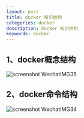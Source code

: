```yaml
---
layout: post
title: docker 知识结构
categories: docker
description: docker 知识结构
keywords: docker
---
```


## 1、docker概念结构

![screenshot WechatIMG35](https://hufangfang1.github.io/assets/images/screenshots/WechatIMG35.jpeg)

## 2、docker命令结构

![screenshot WechatIMG34](https://hufangfang1.github.io/assets/images/screenshots/WechatIMG34.jpeg)

